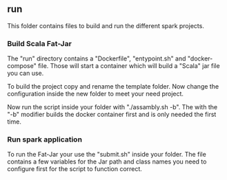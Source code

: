 ## run

This folder contains files to build and run the different spark projects. 

###  Build Scala Fat-Jar

The "run" directory contains a "Dockerfile", "entypoint.sh" and "docker-compose" file.
Those will start a container which will build  a "Scala" jar file you can use. 

To build the project copy and rename the template folder. Now change the configuration inside the new folder to meet your need project.

Now run the script inside your folder with "./assambly.sh -b". The with the "-b" modifier builds the docker container first and is only needed the first time.

### Run spark application

To run the Fat-Jar your use the "submit.sh" inside your folder. The file contains a few variables for the Jar path and class names you need to configure first for the script to function correct.